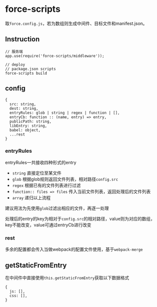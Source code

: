 # force-scripts

取`force.config.js`，若为数组则生成中间件、目标文件和manifest.json。

## Instruction

```
// 服务端
app.use(require('force-scripts/middleware'));

// deploy
// package.json scripts
force-scripts build
```

## config

```
{
  src: string,
  dest: string,
  entryRules: glob | string | regex | function | [],
  entryCb: function :: (name, entry) => entry,
  publicPath: string,
  libEntry: string,
  babel: object,
  ...rest
}
```

### entryRules

entryRules一共接收四种形式的entry

* `string` 直接定位至某文件
* `glob` 根据glob规则返回文件列表，相对路径`config.src`
* `regex` 根据已有的文件列表进行过滤
* `function:: files => files` 传入当前文件列表，返回处理后的文件列表
* `array` 递归以上流程

建议用法为先使用`glob`过滤出相应的文件，再逐一处理

处理后的entry的key为相对于`config.src`的相对路径，value则为对应的数组，key不能改变，value可通过entryCb进行改变

### rest

多余的配置都会传入当做webpack的配置文件使用，基于`webpack-merge`

## getStaticFromEntry 

在中间件中直接使用`this.getStaticFromEntry`获取以下数据格式

```
{
  js: [],
  css: [],
}
```
